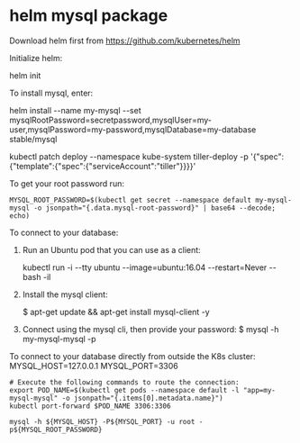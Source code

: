 # helm mysql package

Download helm first from https://github.com/kubernetes/helm

Initialize helm:

helm init

To install mysql, enter:

helm install --name my-mysql --set mysqlRootPassword=secretpassword,mysqlUser=my-user,mysqlPassword=my-password,mysqlDatabase=my-database stable/mysql

kubectl patch deploy --namespace kube-system tiller-deploy -p '{"spec":{"template":{"spec":{"serviceAccount":"tiller"}}}}'

To get your root password run:

    MYSQL_ROOT_PASSWORD=$(kubectl get secret --namespace default my-mysql-mysql -o jsonpath="{.data.mysql-root-password}" | base64 --decode; echo)

To connect to your database:

1. Run an Ubuntu pod that you can use as a client:

    kubectl run -i --tty ubuntu --image=ubuntu:16.04 --restart=Never -- bash -il

2. Install the mysql client:

    $ apt-get update && apt-get install mysql-client -y

3. Connect using the mysql cli, then provide your password:
    $ mysql -h my-mysql-mysql -p

To connect to your database directly from outside the K8s cluster:
    MYSQL_HOST=127.0.0.1
    MYSQL_PORT=3306

    # Execute the following commands to route the connection:
    export POD_NAME=$(kubectl get pods --namespace default -l "app=my-mysql-mysql" -o jsonpath="{.items[0].metadata.name}")
    kubectl port-forward $POD_NAME 3306:3306

    mysql -h ${MYSQL_HOST} -P${MYSQL_PORT} -u root -p${MYSQL_ROOT_PASSWORD}